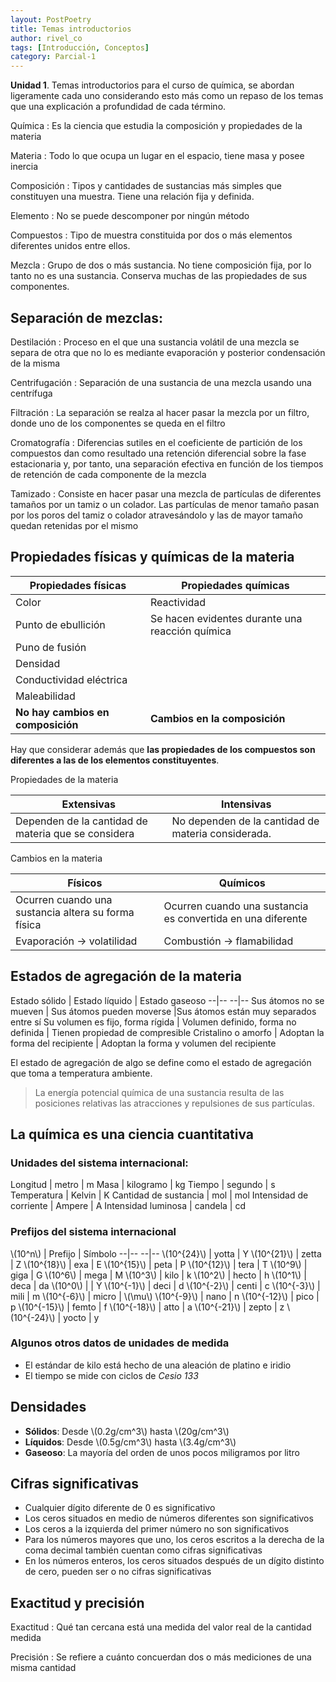 ```yaml
---
layout: PostPoetry
title: Temas introductorios
author: rivel_co
tags: [Introducción, Conceptos]
category: Parcial-1
---
```


**Unidad 1**. Temas introductorios para el curso de química, se abordan ligeramente cada uno considerando esto más como un repaso de los temas que una explicación a profundidad de cada término.

Química
 : Es la ciencia que estudia la composición y propiedades de la materia

Materia
 : Todo lo que ocupa un lugar en el espacio, tiene masa y posee inercia

Composición
 : Tipos y cantidades de sustancias más simples que constituyen una muestra. Tiene una relación fija y definida.

Elemento
 : No se puede descomponer por ningún método

Compuestos
 : Tipo de muestra constituida por dos o más elementos diferentes unidos entre ellos.

Mezcla
 : Grupo de dos o más sustancia. No tiene composición fija, por lo tanto no es una sustancia. Conserva muchas de las propiedades de sus componentes.

## Separación de mezclas:

Destilación
 : Proceso en el que una sustancia volátil de una mezcla se separa de otra que no lo es mediante evaporación y posterior condensación de la misma

Centrifugación
 : Separación de una sustancia de una mezcla usando una centrífuga

Filtración
 : La separación se realza al hacer pasar la mezcla por un filtro, donde uno de los componentes se queda en el filtro

Cromatografía
 :  Diferencias sutiles en el coeficiente de partición de los compuestos dan como resultado una retención diferencial sobre la fase estacionaria y, por tanto, una separación efectiva en función de los tiempos de retención de cada componente de la mezcla

Tamizado
 : Consiste en hacer pasar una mezcla de partículas de diferentes tamaños por un tamiz o un colador. Las partículas de menor tamaño pasan por los poros del tamiz o colador atravesándolo y las de mayor tamaño quedan retenidas por el mismo

## Propiedades físicas y químicas de la materia

Propiedades físicas         |        Propiedades químicas
                          --|--
Color                       |   Reactividad
Punto de ebullición         |   Se hacen evidentes durante una reacción química
Puno de fusión              |
Densidad                    |
Conductividad eléctrica     |
Maleabilidad                |
**No hay cambios en composición** | **Cambios en la composición**

Hay que considerar además que **las propiedades de los compuestos son diferentes a las de los elementos constituyentes**.

Propiedades de la materia

Extensivas              |           Intensivas
                      --|--
Dependen de la cantidad de materia que se considera | No dependen de la cantidad de materia considerada.

Cambios en la materia

Físicos                 |           Químicos
                      --|--
Ocurren cuando una sustancia altera su forma física | Ocurren cuando una sustancia es convertida en una diferente
Evaporación -> volatilidad | Combustión -> flamabilidad

## Estados de agregación de la materia

Estado sólido               | Estado líquido            | Estado gaseoso
                          --|--                       --|--
Sus átomos no se mueven     | Sus átomos pueden moverse |Sus átomos están muy separados entre sí
Su volumen es fijo, forma rígida | Volumen definido, forma no definida | Tienen propiedad de compresible
Cristalino o amorfo         | Adoptan la forma del recipiente | Adoptan la forma y volumen del recipiente

El estado de agregación de algo se define como el estado de agregación que toma a temperatura ambiente.

> La energía potencial química de una sustancia resulta de las posiciones relativas las atracciones y repulsiones de sus partículas.

## La química es una ciencia cuantitativa

### Unidades del sistema internacional:

Longitud                    | metro                 | m
Masa                        | kilogramo             | kg
Tiempo                      | segundo               | s
Temperatura                 | Kelvin                | K
Cantidad de sustancia       | mol                   | mol
Intensidad de corriente     | Ampere                | A
Intensidad luminosa         | candela               | cd

### Prefijos del sistema internacional

\\(10^n\\)      | Prefijo   | Símbolo
              --|--       --|--
\\(10^{24}\\)   | yotta     | Y
\\(10^{21}\\)   | zetta     | Z
\\(10^{18}\\)   | exa       | E
\\(10^{15}\\)   | peta      | P
\\(10^{12}\\)   | tera      | T
\\(10^9\\)      | giga      | G
\\(10^6\\)      | mega      | M
\\(10^3\\)      | kilo      | k
\\(10^2\\)      | hecto     | h
\\(10^1\\)      | deca      | da
\\(10^0\\)      |           | Y
\\(10^{-1}\\)   | deci      | d
\\(10^{-2}\\)   | centi     | c
\\(10^{-3}\\)   | mili      | m
\\(10^{-6}\\)   | micro     | \\(\mu\\)
\\(10^{-9}\\)   | nano      | n
\\(10^{-12}\\)  | pico      | p
\\(10^{-15}\\)  | femto     | f
\\(10^{-18}\\)  | atto      | a
\\(10^{-21}\\)  | zepto     | z
\\(10^{-24}\\)  | yocto     | y

### Algunos otros datos de unidades de medida

- El estándar de kilo está hecho de una aleación de platino e iridio
- El tiempo se mide con ciclos de *Cesio 133*

## Densidades

- **Sólidos**: Desde \\(0.2g/cm^3\\) hasta \\(20g/cm^3\\)
- **Líquidos**: Desde \\(0.5g/cm^3\\) hasta \\(3.4g/cm^3\\)
- **Gaseoso**: La mayoría del orden de unos pocos miligramos por litro

## Cifras significativas

- Cualquier dígito diferente de 0 es significativo
- Los ceros situados en medio de números diferentes son significativos
- Los ceros a la izquierda del primer número no son significativos
- Para los números mayores que uno, los ceros escritos a la derecha de la coma decimal también cuentan como cifras significativas
- En los números enteros, los ceros situados después de un dígito distinto de cero, pueden ser o no cifras significativas

## Exactitud y precisión

Exactitud
 : Qué tan cercana está una medida del valor real de la cantidad medida

Precisión
 : Se refiere a cuánto concuerdan dos o más mediciones de una misma cantidad
